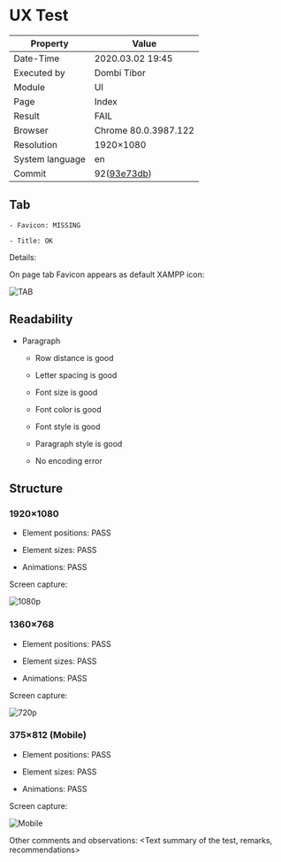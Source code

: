 # UX Test

| Property | Value |
| -- | -- |
| Date-Time | 2020.03.02 19:45 |
| Executed by | Dombi Tibor |
| Module | UI |
| Page | Index |
| Result | FAIL |
| Browser | Chrome 80.0.3987.122  |
| Resolution | 1920×1080 |
| System language | en |
| Commit | 92([93e73db](https://github.com/dombidav/afp2_web/commit/93e73dbe714862e92f8316e8bc175db43d7579eb)) |

## Tab
<This section is about the browser tab of the page>

    - Favicon: MISSING
    
    - Title: OK

Details:

On page tab Favicon appears as default XAMPP icon: 

![TAB](https://github.com/dombidav/afp2_web/raw/master/test/UX/Index_2020-03-02/Tab.png)

## Readability
<Overall readability of the page>

- Paragraph
    
    - Row distance is good
    
    - Letter spacing is good
    
    - Font size is good
    
    - Font color is good
    
    - Font style is good
    
    - Paragraph style is good
    
    - No encoding error

## Structure

### 1920×1080
- Element positions: PASS

- Element sizes: PASS

- Animations: PASS

Screen capture:

![1080p](https://github.com/dombidav/afp2_web/raw/master/test/UX/Index_2020-03-02/1080p.png)

### 1360×768
- Element positions: PASS

- Element sizes: PASS

- Animations: PASS

Screen capture:

![720p](https://github.com/dombidav/afp2_web/raw/master/test/UX/Index_2020-03-02/720p.png)

### 375×812 (Mobile)
- Element positions: PASS

- Element sizes: PASS

- Animations: PASS

Screen capture:

![Mobile](https://github.com/dombidav/afp2_web/raw/master/test/UX/Index_2020-03-02/Mobile.png)

Other comments and observations:
<Text summary of the test, remarks, recommendations>

